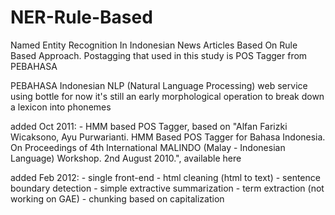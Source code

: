 # NER-Rule-Based
Named Entity Recognition In Indonesian News Articles Based On Rule Based Approach.
Postagging that used in this study is POS Tagger from PEBAHASA

PEBAHASA
Indonesian NLP (Natural Language Processing) web service using bottle for now it's still an early morphological operation to break down a lexicon into phonemes

added Oct 2011: - HMM based POS Tagger, based on "Alfan Farizki Wicaksono, Ayu Purwarianti. HMM Based POS Tagger for Bahasa Indonesia. On Proceedings of 4th International MALINDO (Malay - Indonesian Language) Workshop. 2nd August 2010.", available here

added Feb 2012: - single front-end - html cleaning (html to text) - sentence boundary detection - simple extractive summarization - term extraction (not working on GAE) - chunking based on capitalization
